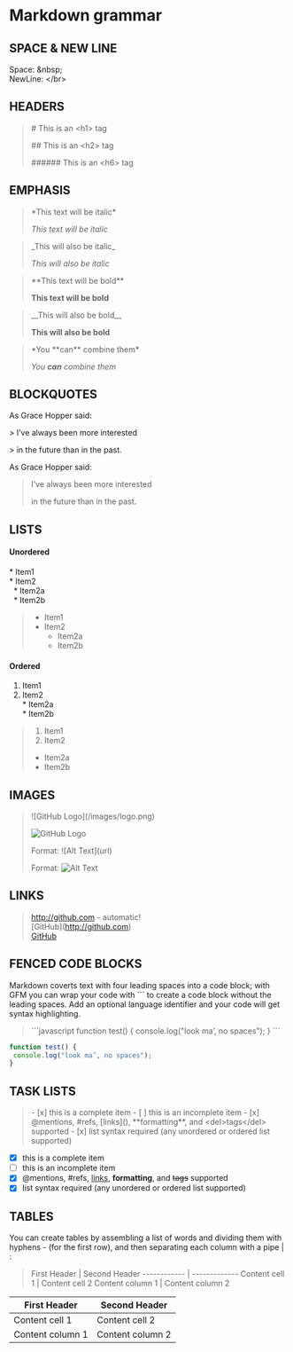 # Markdown grammar

## SPACE & NEW LINE

Space: \&nbsp;  
NewLine: \</br>

## HEADERS

> \# This is an \<h1\> tag
>
> \#\# This is an \<h2\> tag
>
> \#\#\#\#\#\# This is an \<h6\> tag

## EMPHASIS

> \*This text will be italic\*
>
> *This text will be italic*

> \_This will also be italic\_
>
> _This will also be italic_

> \*\*This text will be bold\*\*
>
> **This text will be bold**

> \_\_This will also be bold\_\_
>
> __This will also be bold__

> \*You \*\*can\*\* combine them\*
>
> *You **can** combine them*

## BLOCKQUOTES

As Grace Hopper said:

\> I’ve always been more interested

\> in the future than in the past.

As Grace Hopper said:
> I’ve always been more interested
>
> in the future than in the past.

## LISTS

#### Unordered

\* Item1  
\* Item2  
&nbsp;&nbsp;\* Item2a  
&nbsp;&nbsp;\* Item2b

>* Item1
>* Item2
>   * Item2a
>   * Item2b

#### Ordered

1. Item1  
2. Item2  
\* Item2a  
\* Item2b

>1. Item1
>2. Item2
>* Item2a
>* Item2b

## IMAGES

>\!\[GitHub Logo](/images/logo.png)
>
>![GitHub Logo](/images/logo.png)  
>
>Format: \!\[Alt Text](url)
>
>Format: ![Alt Text](url)

## LINKS

>http://github.com - automatic!  
>\[GitHub](http://github.com)  
>[GitHub](http://github.com)

## FENCED CODE BLOCKS

Markdown coverts text with four leading spaces into a code block; with GFM you can
wrap your code with ``` to create a code block without the leading spaces. Add an
optional language identifier and your code will get syntax highlighting.
>\```javascript
>function test() {
> console.log("look ma’, no spaces");
>}
>\```
```javascript
function test() {
 console.log("look ma’, no spaces");
}
```

## TASK LISTS

>\- [x] this is a complete item
>\- [ ] this is an incomplete item
>\- [x] @mentions, #refs, \[links](),
\*\*formatting\*\*, and \<del\>tags\</del\>
supported
\- [x] list syntax required (any
unordered or ordered list
supported)

- [x] this is a complete item
- [ ] this is an incomplete item
- [x] @mentions, #refs, [links](),
**formatting**, and <del>tags</del>
supported
- [x] list syntax required (any
unordered or ordered list
supported)

## TABLES

You can create tables by assembling
a list of words and dividing them
with hyphens - (for the first row),
and then separating each column
with a pipe | :

>First Header \| Second Header
------------ \| -------------
Content cell 1 \| Content cell 2
Content column 1 \| Content column 2

First Header | Second Header
------------ | -------------
Content cell 1 | Content cell 2
Content column 1 | Content column 2